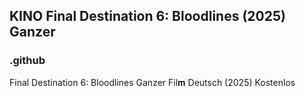 ## KINO Final Destination 6: Bloodlines (2025) Ganzer 

### .github

Final Destination 6: Bloodlines Ganzer Fil𝐦 Deutsch (2025) Kostenlos
